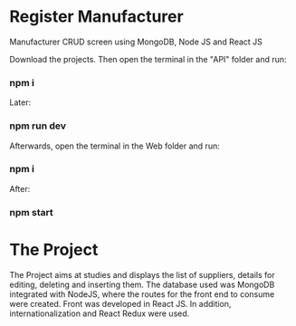 # Register Manufacturer
Manufacturer CRUD screen using MongoDB, Node JS and React JS

Download the projects. Then open the terminal in the "API" folder and run: 
### npm i

Later:
### npm run dev

Afterwards, open the terminal in the Web folder and run:

### npm i

After: 
### npm start

# The Project 

The Project aims at studies and displays the list of suppliers, details for editing, deleting and inserting them. The database used was MongoDB integrated with NodeJS, where the routes for the front end to consume were created. Front was developed in React JS. In addition, internationalization and React Redux were used.
